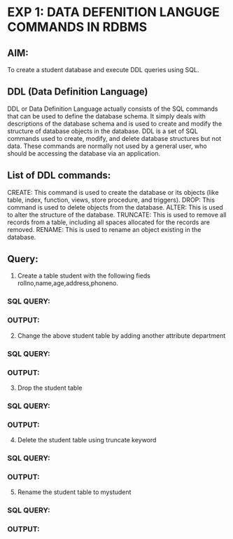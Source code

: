 # EXP 1: DATA DEFENITION LANGUGE COMMANDS IN RDBMS

## AIM:
To create a student database and execute DDL queries using SQL.

## DDL (Data Definition Language)
DDL or Data Definition Language actually consists of the SQL commands that can be used to define the database schema. It simply deals with descriptions of the database schema and is used to create and modify the structure of database objects in the database. DDL is a set of SQL commands used to create, modify, and delete database structures but not data. These commands are normally not used by a general user, who should be accessing the database via an application.

## List of DDL commands: 

CREATE: This command is used to create the database or its objects (like table, index, function, views, store procedure, and triggers).
DROP: This command is used to delete objects from the database.
ALTER: This is used to alter the structure of the database.
TRUNCATE: This is used to remove all records from a table, including all spaces allocated for the records are removed.
RENAME: This is used to rename an object existing in the database.

## Query:
1) Create a table student with the following fieds rollno,name,age,address,phoneno.

### SQL QUERY: 


### OUTPUT:

2) Change the above student table by adding another attribute department


### SQL QUERY: 


### OUTPUT:





3) Drop the student table

### SQL QUERY: 


### OUTPUT:





4) Delete the student table using truncate keyword

### SQL QUERY: 


### OUTPUT:




5) Rename the student table to mystudent

   
### SQL QUERY: 


### OUTPUT:



